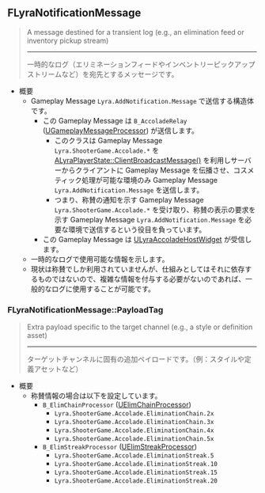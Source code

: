 ## FLyraNotificationMessage

> A message destined for a transient log (e.g., an elimination feed or inventory pickup stream)  
> 
> ----
> 一時的なログ（エリミネーションフィードやインベントリーピックアップストリームなど）を宛先とするメッセージです。  

* 概要
	* Gameplay Message `Lyra.AddNotification.Message` で送信する構造体です。
		* この Gameplay Message は `B_AccoladeRelay` ([UGameplayMessageProcessor]) が送信します。
			* このクラスは Gameplay Message `Lyra.ShooterGame.Accolade.*` を [ALyraPlayerState::ClientBroadcastMessage()] を利用しサーバーからクライアントに Gameplay Message を伝播させ、コスメティック処理が可能な環境のみ Gameplay Message `Lyra.AddNotification.Message` を送信します。
			* つまり、称賛の通知を示す Gameplay Message `Lyra.ShooterGame.Accolade.*` を受け取り、称賛の表示の要求を示す Gameplay Message `Lyra.AddNotification.Message` を必要な環境で送信するという役目を負っています。
		* この Gameplay Message は [ULyraAccoladeHostWidget] が受信します。
	* 一時的なログで使用可能な情報を示します。
	* 現状は称賛でしか利用されていませんが、仕組みとしてはそれに依存するものではないので、複雑な情報を付与する必要がないのであれば、一般的なログに使用することが可能です。

### FLyraNotificationMessage::PayloadTag

> Extra payload specific to the target channel (e.g., a style or definition asset)  
> 
> ----
> ターゲットチャンネルに固有の追加ペイロードです。（例：スタイルや定義アセットなど）  

* 概要
	* 称賛情報の場合は以下を設定しています。
		* `B_ElimChainProcessor` ([UElimChainProcessor])
			* `Lyra.ShooterGame.Accolade.EliminationChain.2x`
			* `Lyra.ShooterGame.Accolade.EliminationChain.3x`
			* `Lyra.ShooterGame.Accolade.EliminationChain.4x`
			* `Lyra.ShooterGame.Accolade.EliminationChain.5x`
		* `B_ElimStreakProcessor` ([UElimStreakProcessor])
			* `Lyra.ShooterGame.Accolade.EliminationStreak.5`
			* `Lyra.ShooterGame.Accolade.EliminationStreak.10`
			* `Lyra.ShooterGame.Accolade.EliminationStreak.15`
			* `Lyra.ShooterGame.Accolade.EliminationStreak.20`



<!--- ページ内のリンク --->

<!--- 自前の画像へのリンク --->

<!--- generated --->
[ALyraPlayerState::ClientBroadcastMessage()]: ../../Lyra/GameplayFramework/ALyraPlayerState.md#alyraplayerstateclientbroadcastmessage
[ULyraAccoladeHostWidget]: ../../Lyra/GameplayMessageAccolade/ULyraAccoladeHostWidget.md#ulyraaccoladehostwidget
[UElimChainProcessor]: ../../Lyra/GameplayMessageProcessor/UElimChainProcessor.md#uelimchainprocessor
[UElimStreakProcessor]: ../../Lyra/GameplayMessageProcessor/UElimStreakProcessor.md#uelimstreakprocessor
[UGameplayMessageProcessor]: ../../Lyra/GameplayMessageProcessor/UGameplayMessageProcessor.md#ugameplaymessageprocessor
